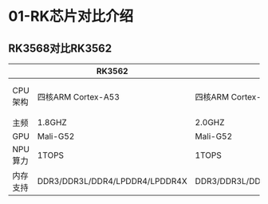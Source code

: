 # 01-RK芯片对比介绍

## RK3568对比RK3562

|          | RK3562                         | RK3568                                |             |
| -------- | ------------------------------ | ------------------------------------- | ----------- |
| CPU 架构 | 四核ARM Cortex-A53             | 四核ARM Cortex-A55                    | 差距20%左右 |
| 主频     | 1.8GHZ                         | 2.0GHZ                                |             |
| GPU      | Mali-G52                       | Mali-G52                              |             |
| NPU算力  | 1TOPS                          | 1TOPS                                 |             |
| 内存支持 | DDR3/DDR3L/DDR4/LPDDR4/LPDDR4X | DDR3/DDR3L/DDR4/LPDDR3/LPDDR4/LPDDR4X |             |

